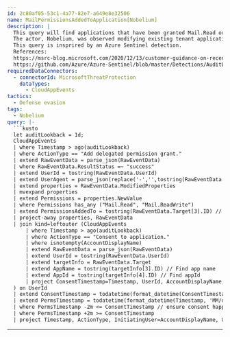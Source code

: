 ```yaml
---
id: 2c80af05-53c1-4a77-82e7-a649e8e32506
name: MailPermissionsAddedToApplication[Nobelium]
description: |
  This query will find applications that have been granted Mail.Read or Mail.ReadWrite permissions in which the corresponding user recently consented to. It can help identify applications that have been abused to gain access to user email.
  The actor, Nobelium, was observed modifying existing tenant application permissions to allow them to read user email through the Microsoft Graph API. See Customer Guidance on Recent Nation-State Cyber Attacks.
  This query is insprired by an Azure Sentinel detection.
  References:
  https://msrc-blog.microsoft.com/2020/12/13/customer-guidance-on-recent-nation-state-cyber-attacks/
  https://github.com/Azure/Azure-Sentinel/blob/master/Detections/AuditLogs/MailPermissionsAddedToApplication.yaml
requiredDataConnectors:
  - connectorId: MicrosoftThreatProtection
    dataTypes:
      - CloudAppEvents
tactics:
  - Defense evasion
tags:
  - Nobelium
query: |-
  ```kusto
  let auditLookback = 1d;
  CloudAppEvents
  | where Timestamp > ago(auditLookback)
  | where ActionType == "Add delegated permission grant."
  | extend RawEventData = parse_json(RawEventData)
  | where RawEventData.ResultStatus =~ "success"
  | extend UserId = tostring(RawEventData.UserId)
  | extend UserAgent = parse_json(replace('-','',tostring(RawEventData.ExtendedPRoperties[0].Value))).UserAgent
  | extend properties = RawEventData.ModifiedProperties
  | mvexpand properties
  | extend Permissions = properties.NewValue
  | where Permissions has_any ("Mail.Read", "Mail.ReadWrite")
  | extend PermissionsAddedTo = tostring(RawEventData.Target[3].ID) // Get target of permissions
  | project-away properties, RawEventData
  | join kind=leftouter (CloudAppEvents
      | where Timestamp > ago(auditLookback)
      | where ActionType == "Consent to application."
      | where isnotempty(AccountDisplayName)
      | extend RawEventData = parse_json(RawEventData)
      | extend UserId = tostring(RawEventData.UserId)
      | extend targetInfo = RawEventData.Target
      | extend AppName = tostring(targetInfo[3].ID) // Find app name
      | extend AppId = tostring(targetInfo[4].ID) // Find appId
      | project ConsentTimestamp=Timestamp, UserId, AccountDisplayName, AppName, AppId
  ) on UserId
  | extend ConsentTimestamp = todatetime(format_datetime(ConsentTimestamp, 'MM/dd/yyyy HH:mm')) // Ensure app consent happend close to the same time as the permissions were granted
  | extend PermsTimestamp = todatetime(format_datetime(Timestamp, 'MM/dd/yyyy HH:mm'))
  | where PermsTimestamp -2m <= ConsentTimestamp // ensure consent happened near permissions grant
  | where PermsTimestamp +2m >= ConsentTimestamp
  | project Timestamp, ActionType, InitiatingUser=AccountDisplayName, UserId, InitiatingIP=IPAddress, UserAgent, PermissionsAddedTo, AppName, AppId
  ```
---
```


